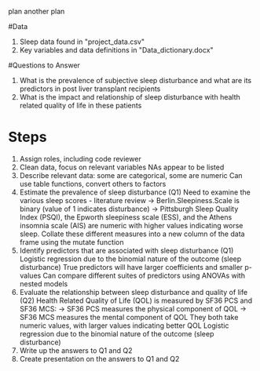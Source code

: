plan
another plan 

#Data
1. Sleep data found in "project_data.csv"
2. Key variables and data definitions in "Data_dictionary.docx"

#Questions to Answer
1. What is the prevalence of subjective sleep disturbance and what are its predictors in post liver transplant recipients
2. What is the impact and relationship of sleep disturbance with health related quality of life in these patients

# Steps
1. Assign roles, including code reviewer
2. Clean data, focus on relevant variables
   NAs appear to be listed
3. Describe relevant data: some are categorical, some are numeric
   Can use table functions, convert others to factors
4. Estimate the prevalence of sleep disturbance (Q1)
   Need to examine the various sleep scores - literature review
   -> Berlin.Sleepiness.Scale is binary (value of 1 indicates disturbance)
   -> Pittsburgh Sleep Quality Index (PSQI), the Epworth sleepiness scale (ESS),
   and the Athens insomnia scale (AIS) are numeric with higher values
   indicating worse sleep.
   Collate these different measures into a new column of the data frame using
   the mutate function
5. Identify predictors that are associated with sleep disturbance (Q1)
   Logistic regression due to the binomial nature of the outcome (sleep   
   disturbance)
   True predictors will have larger coefficients and smaller p-values
   Can compare different suites of predictors using ANOVAs with nested models
6. Evaluate the relationship between sleep disturbance and quality of life (Q2)
   Health Related Quality of Life (QOL) is measured by SF36 PCS and SF36 MCS:
   -> SF36 PCS measures the physical component of QOL
   -> SF36 MCS measures the mental component of QOL
   They both take numeric values, with larger values indicating better QOL
   Logistic regression due to the binomial nature of the outcome (sleep 
   disturbance)
7. Write up the answers to Q1 and Q2
8. Create presentation on the answers to Q1 and Q2
